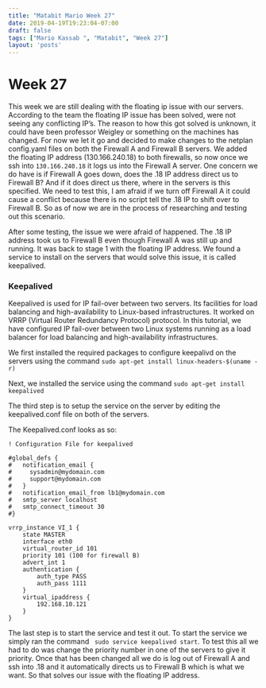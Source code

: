 ```yaml
---
title: "Matabit Mario Week 27"
date: 2019-04-19T19:23:04-07:00
draft: false
tags: ["Mario Kassab ", "Matabit", "Week 27"]
layout: 'posts'
---
```


# Week 27

This week we are still dealing with the floating ip issue with our servers. According to the team the floating IP issue has been solved, were not seeing any conflicting IP’s. The reason to how this got solved is unknown, it could have been professor Weigley or something on the machines has changed. For now we let it go and decided to make changes to the netplan config.yaml files on both the Firewall A and Firewall B servers. We added the floating IP address (130.166.240.18) to both firewalls, so now once we ssh into ```130.166.240.18``` it logs us into the Firewall A server. One concern we do have is if Firewall A goes down, does the .18 IP address direct us to Firewall B? And if it does direct us there, where in the servers is this specified. We need to test this, I am afraid if we turn off Firewall A it could cause a conflict because there is no script tell the .18 IP to shift over to Firewall B. So as of now we are in the process of researching and testing out this scenario. 

After some testing, the issue we were afraid of happened. The .18 IP address took us to Firewall B even though Firewall A was still up and running. It was back to stage 1 with the floating IP address. We found a service to install on the servers that would solve this issue, it is called keepalived. 

### Keepalived

Keepalived is used for IP fail-over between two servers. Its facilities for load balancing and high-availability to Linux-based infrastructures. It worked on VRRP (Virtual Router Redundancy Protocol) protocol. In this tutorial, we have configured IP fail-over between two Linux systems running as a load balancer for load balancing and high-availability infrastructures. 

We first installed the required packages to configure keepalivd on the servers using the command 
```sudo apt-get install linux-headers-$(uname -r)```

Next, we installed the service using the command ```sudo apt-get install keepalived```

The third step is to setup the service on the server by editing the keepalived.conf file on both of the servers. 

The Keepalived.conf looks as so:

```
! Configuration File for keepalived

#global_defs {
#   notification_email {
#     sysadmin@mydomain.com
#     support@mydomain.com
#   }
#   notification_email_from lb1@mydomain.com
#   smtp_server localhost
#   smtp_connect_timeout 30
#}

vrrp_instance VI_1 {
    state MASTER
    interface eth0
    virtual_router_id 101
    priority 101 (100 for firewall B)
    advert_int 1
    authentication {
        auth_type PASS
        auth_pass 1111
    }
    virtual_ipaddress {
        192.168.10.121
    }
}
```

The last step is to start the service and test it out. To start the service we simply ran the command ``` sudo service keepalived start```. To test this all we had to do was change the priority number in one of the servers to give it priority. Once that has been changed all we do is log out of Firewall A and ssh into .18 and it automatically directs us to Firewall B which is what we want. So that solves our issue with the floating IP address. 

